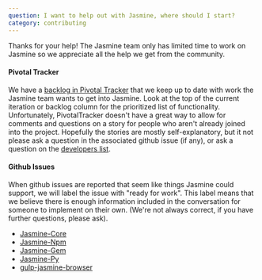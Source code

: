 ```yaml
---
question: I want to help out with Jasmine, where should I start?
category: contributing
---
```


Thanks for your help! The Jasmine team only has limited time to work on Jasmine so we appreciate all the help we get from the community.

#### Pivotal Tracker
We have a [backlog in Pivotal Tracker](https://www.pivotaltracker.com/n/projects/10606) that we keep up to date with work the Jasmine team wants to get into Jasmine.
Look at the top of the current iteration or backlog column for the prioritized list of functionality.
Unfortunately, PivotalTracker doesn't have a great way to allow for comments and questions on a story for people who aren't already joined into the project.
Hopefully the stories are mostly self-explanatory, but it not please ask a question in the associated github issue (if any), or ask a question on the [developers list](https://groups.google.com/forum/#!forum/jasmine-js-dev).

#### Github Issues
When github issues are reported that seem like things Jasmine could support, we will label the issue with "ready for work".
This label means that we believe there is enough information included in the conversation for someone to implement on their own.
(We're not always correct, if you have further questions, please ask).

* [Jasmine-Core](https://github.com/jasmine/jasmine/labels/ready%20for%20work)
* [Jasmine-Npm](https://github.com/jasmine/jasmine-npm/labels/ready%20for%20work)
* [Jasmine-Gem](https://github.com/jasmine/jasmine-gem/labels/ready%20for%20work)
* [Jasmine-Py](https://github.com/jasmine/jasmine-py/labels/ready%20for%20work)
* [gulp-jasmine-browser](https://github.com/jasmine/gulp-jasmine-browser/labels/ready%20for%20work)

